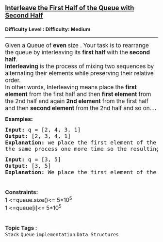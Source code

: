 <h2><a href="https://www.geeksforgeeks.org/problems/interleave-the-first-half-of-the-queue-with-second-half/1">Interleave the First Half of the Queue with Second Half</a></h2><h3>Difficulty Level : Difficulty: Medium</h3><hr><div class="problems_problem_content__Xm_eO"><p><span style="font-size: 14pt;">Given a Queue of <strong>even </strong>size . Your task is to rearrange the queue by interleaving its <strong>first half </strong>with the<strong> second half</strong>.<br><strong data-start="0" data-end="16">Interleaving</strong> is the process of mixing two sequences by alternating their elements while preserving their relative order.<br></span><span style="font-size: 18.6667px;">In other words, Interleaving means place the <strong>first element</strong> from the first half and then <strong>first element</strong> from the 2nd half and again <strong>2nd element</strong> from the first half and then <strong>second element</strong> from the 2nd half and so on...<strong>.</strong></span></p>
<p><strong><span style="font-size: 18px;">Examples:</span></strong></p>
<pre><span style="font-size: 18px;"><strong>Input: </strong>q = [2, 4, 3, 1]</span><span style="font-size: 18px;"><strong>
Output: </strong>[2, 3, 4, 1]<strong>
Explanation: </strong>we place the first element of the first half 2 and after that place the first element of second half 3 and after that repeat<br></span><span style="font-size: 18px;">the same process one more time so the resulting queue will be [2, 3, 4, 1]</span></pre>
<pre><span style="font-size: 18px;"><strong>Input: </strong>q = [3, 5]<strong><br>Output: </strong>[3, 5]<strong><br>Explanation: </strong>We place the first element of the first half 3 and first element of the second half 5 so the resulting queue is [3, 5]</span></pre>
<p>&nbsp;</p>
<p><span style="font-size: 18px;"><strong>Constraints:</strong><br>1 &lt;=queue.size()&lt;= 5*10<sup>5<br></sup>1 &lt;=queue[i]&lt;= 5*10<sup>5</sup></span></p></div><br><p><span style=font-size:18px><strong>Topic Tags : </strong><br><code>Stack</code>&nbsp;<code>Queue</code>&nbsp;<code>implementation</code>&nbsp;<code>Data Structures</code>&nbsp;